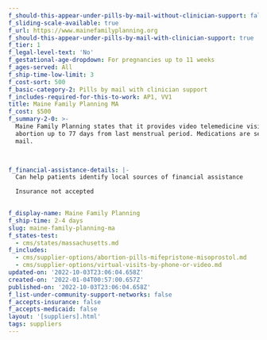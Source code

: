 ```yaml
---
f_should-this-appear-under-pills-by-mail-without-clinician-support: false
f_sliding-scale-available: true
f_url: https://www.mainefamilyplanning.org
f_should-this-appear-under-pills-by-mail-with-clinician-support: true
f_tier: 1
f_legal-level-text: 'No'
f_gestational-age-dropdown: For pregnancies up to 11 weeks
f_ages-served: All
f_ship-time-low-limit: 3
f_cost-sort: 500
f_basic-category-2: Pills by mail with clinician support
f_includes-required-for-this-to-work: AP1, VV1
title: Maine Family Planning MA
f_cost: $500
f_summary-2-0: >-
  Maine Family Planning states that it provides video telemedicine visit for
  abortion up to 77 days from last menstrual period. Medications are sent by
  mail.


  ‍
f_financial-assistance-details: |-
  Can help patients identify local sources of financial assistance

  Insurance not accepted

  ‍
f_display-name: Maine Family Planning
f_ship-time: 2-4 days
slug: maine-family-planning-ma
f_states-test:
  - cms/states/massachusetts.md
f_includes:
  - cms/supplier-options/abortion-pills-mifepristone-misoprostol.md
  - cms/supplier-options/virtual-visits-by-phone-or-video.md
updated-on: '2022-10-03T23:06:04.658Z'
created-on: '2022-01-04T00:57:00.657Z'
published-on: '2022-10-03T23:06:04.658Z'
f_list-under-community-support-networks: false
f_accepts-insurance: false
f_accepts-medicaid: false
layout: '[suppliers].html'
tags: suppliers
---
```



